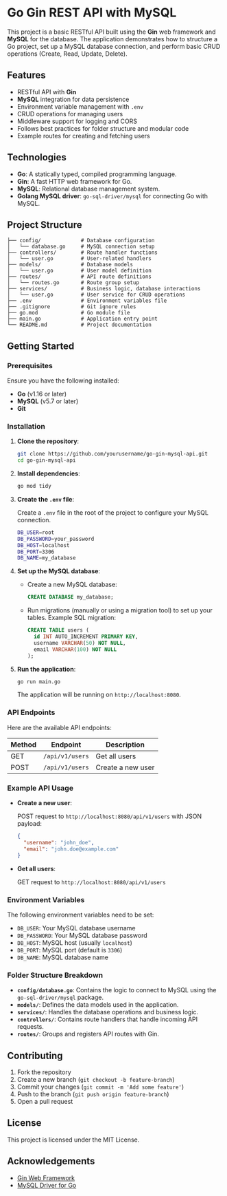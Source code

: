 
# Go Gin REST API with MySQL

This project is a basic RESTful API built using the **Gin** web framework and **MySQL** for the database. The application demonstrates how to structure a Go project, set up a MySQL database connection, and perform basic CRUD operations (Create, Read, Update, Delete).

## Features

- RESTful API with **Gin**
- **MySQL** integration for data persistence
- Environment variable management with `.env`
- CRUD operations for managing users
- Middleware support for logging and CORS
- Follows best practices for folder structure and modular code
- Example routes for creating and fetching users

## Technologies

- **Go**: A statically typed, compiled programming language.
- **Gin**: A fast HTTP web framework for Go.
- **MySQL**: Relational database management system.
- **Golang MySQL driver**: `go-sql-driver/mysql` for connecting Go with MySQL.

## Project Structure

```
├── config/             # Database configuration
│   └── database.go     # MySQL connection setup
├── controllers/        # Route handler functions
│   └── user.go         # User-related handlers
├── models/             # Database models
│   └── user.go         # User model definition
├── routes/             # API route definitions
│   └── routes.go       # Route group setup
├── services/           # Business logic, database interactions
│   └── user.go         # User service for CRUD operations
├── .env                # Environment variables file
├── .gitignore          # Git ignore rules
├── go.mod              # Go module file
├── main.go             # Application entry point
└── README.md           # Project documentation
```

## Getting Started

### Prerequisites

Ensure you have the following installed:

- **Go** (v1.16 or later)
- **MySQL** (v5.7 or later)
- **Git**

### Installation

1. **Clone the repository**:

   ```bash
   git clone https://github.com/yourusername/go-gin-mysql-api.git
   cd go-gin-mysql-api
   ```

2. **Install dependencies**:

   ```bash
   go mod tidy
   ```

3. **Create the `.env` file**:

   Create a `.env` file in the root of the project to configure your MySQL connection.

   ```bash
   DB_USER=root
   DB_PASSWORD=your_password
   DB_HOST=localhost
   DB_PORT=3306
   DB_NAME=my_database
   ```

4. **Set up the MySQL database**:

   - Create a new MySQL database:

     ```sql
     CREATE DATABASE my_database;
     ```

   - Run migrations (manually or using a migration tool) to set up your tables. Example SQL migration:

     ```sql
     CREATE TABLE users (
       id INT AUTO_INCREMENT PRIMARY KEY,
       username VARCHAR(50) NOT NULL,
       email VARCHAR(100) NOT NULL
     );
     ```

5. **Run the application**:

   ```bash
   go run main.go
   ```

   The application will be running on `http://localhost:8080`.

### API Endpoints

Here are the available API endpoints:

| Method | Endpoint          | Description                |
|--------|-------------------|----------------------------|
| GET    | `/api/v1/users`    | Get all users              |
| POST   | `/api/v1/users`    | Create a new user          |

### Example API Usage

- **Create a new user**:

  POST request to `http://localhost:8080/api/v1/users` with JSON payload:

  ```json
  {
    "username": "john_doe",
    "email": "john.doe@example.com"
  }
  ```

- **Get all users**:

  GET request to `http://localhost:8080/api/v1/users`

### Environment Variables

The following environment variables need to be set:

- `DB_USER`: Your MySQL database username
- `DB_PASSWORD`: Your MySQL database password
- `DB_HOST`: MySQL host (usually `localhost`)
- `DB_PORT`: MySQL port (default is `3306`)
- `DB_NAME`: MySQL database name

### Folder Structure Breakdown

- **`config/database.go`**: Contains the logic to connect to MySQL using the `go-sql-driver/mysql` package.
- **`models/`**: Defines the data models used in the application.
- **`services/`**: Handles the database operations and business logic.
- **`controllers/`**: Contains route handlers that handle incoming API requests.
- **`routes/`**: Groups and registers API routes with Gin.

## Contributing

1. Fork the repository
2. Create a new branch (`git checkout -b feature-branch`)
3. Commit your changes (`git commit -m 'Add some feature'`)
4. Push to the branch (`git push origin feature-branch`)
5. Open a pull request

## License

This project is licensed under the MIT License.

## Acknowledgements

- [Gin Web Framework](https://gin-gonic.com/)
- [MySQL Driver for Go](https://github.com/go-sql-driver/mysql)

